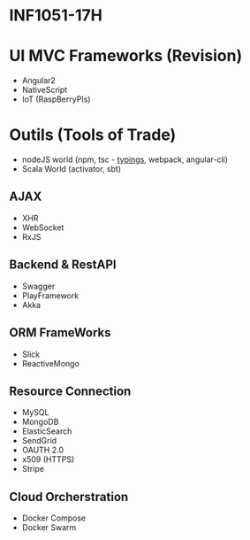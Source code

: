 # INF1051-17H

# UI MVC Frameworks (Revision)
- Angular2
- NativeScript
- IoT (RaspBerryPIs)

# Outils (Tools of Trade)
- nodeJS world (npm, tsc - [typings](https://blog.mariusschulz.com/2014/05/19/using-typescripts-type-definition-files-to-get-tooling-support-for-plain-javascript), webpack, angular-cli)
- Scala World (activator, sbt)

## AJAX 
- XHR
- WebSocket
- RxJS

## Backend & RestAPI
- Swagger
- PlayFramework
- Akka

## ORM FrameWorks
- Slick
- ReactiveMongo

## Resource Connection
- MySQL
- MongoDB
- ElasticSearch
- SendGrid
- OAUTH 2.0
- x509 (HTTPS)
- Stripe

## Cloud Orcherstration
- Docker Compose
- Docker Swarm



